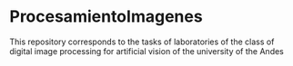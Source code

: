 # ProcesamientoImagenes
This repository corresponds to the tasks of laboratories of the class of digital image processing for artificial vision of the university of the Andes

